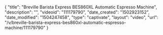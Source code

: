 {
    "title": "Breville Barista Express BES860XL Automatic Espresso Machine",
    "description": "",
    "videoid": "111179790",
    "date_created": "1502923152",
    "date_modified": "1504247458",
    "type": "captivate",
    "layout": "video",
    "url": "\/v\/breville-barista-express-bes860xl-automatic-espresso-machine\/111179790"
}